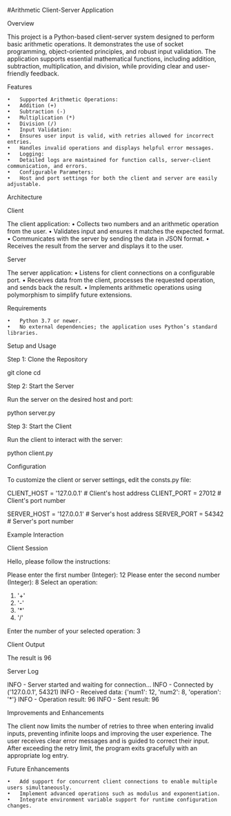 #Arithmetic Client-Server Application

Overview

This project is a Python-based client-server system designed to perform basic arithmetic operations. It demonstrates the use of socket programming, object-oriented principles, and robust input validation. The application supports essential mathematical functions, including addition, subtraction, multiplication, and division, while providing clear and user-friendly feedback.

Features

	•	Supported Arithmetic Operations:
	•	Addition (+)
	•	Subtraction (-)
	•	Multiplication (*)
	•	Division (/)
	•	Input Validation:
	•	Ensures user input is valid, with retries allowed for incorrect entries.
	•	Handles invalid operations and displays helpful error messages.
	•	Logging:
	•	Detailed logs are maintained for function calls, server-client communication, and errors.
	•	Configurable Parameters:
	•	Host and port settings for both the client and server are easily adjustable.

Architecture

Client

The client application:
	•	Collects two numbers and an arithmetic operation from the user.
	•	Validates input and ensures it matches the expected format.
	•	Communicates with the server by sending the data in JSON format.
	•	Receives the result from the server and displays it to the user.

Server

The server application:
	•	Listens for client connections on a configurable port.
	•	Receives data from the client, processes the requested operation, and sends back the result.
	•	Implements arithmetic operations using polymorphism to simplify future extensions.

Requirements

	•	Python 3.7 or newer.
	•	No external dependencies; the application uses Python’s standard libraries.

Setup and Usage

Step 1: Clone the Repository

git clone <repository-url>
cd <repository-directory>

Step 2: Start the Server

Run the server on the desired host and port:

python server.py

Step 3: Start the Client

Run the client to interact with the server:

python client.py

Configuration

To customize the client or server settings, edit the consts.py file:

CLIENT_HOST = '127.0.0.1'  # Client's host address
CLIENT_PORT = 27012        # Client's port number

SERVER_HOST = '127.0.0.1'  # Server's host address
SERVER_PORT = 54342        # Server's port number

Example Interaction

Client Session

Hello, please follow the instructions:

Please enter the first number (Integer): 12
Please enter the second number (Integer): 8
Select an operation:
1. '+'
2. '-'
3. '*'
4. '/'

Enter the number of your selected operation: 3

Client Output

The result is 96

Server Log

INFO - Server started and waiting for connection...
INFO - Connected by ('127.0.0.1', 54321)
INFO - Received data: {'num1': 12, 'num2': 8, 'operation': '*'}
INFO - Operation result: 96
INFO - Sent result: 96

Improvements and Enhancements

The client now limits the number of retries to three when entering invalid inputs, preventing infinite loops and improving the user experience. The user receives clear error messages and is guided to correct their input. After exceeding the retry limit, the program exits gracefully with an appropriate log entry.

Future Enhancements

	•	Add support for concurrent client connections to enable multiple users simultaneously.
	•	Implement advanced operations such as modulus and exponentiation.
	•	Integrate environment variable support for runtime configuration changes.
